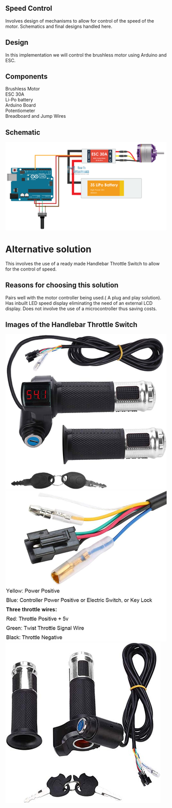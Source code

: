 ## Speed Control

Involves design of mechanisms to allow for control of the speed of the motor.
Schematics and final designs handled here.

## Design
In this implementation we will control the brushless motor using Arduino and ESC.

## Components

Brushless Motor <br>
ESC 30A <br>
Li-Po battery <br>
Arduino Board <br>
Potentiometer <br>
Breadboard and Jump Wires<br>

## Schematic
![Circuit Schematic](Arduino-BLDC-Motor-Control-Circuit-Diagram-Schematic.png)

# Alternative solution
This involves the use of a ready made Handlebar Throttle Switch to allow for the control of speed.

## Reasons for choosing this solution
Pairs well with the motor controller being used.( A plug and play solution). <br>
Has inbuilt LED speed display eliminating the need of an external LCD display.
Does not involve the use of a microcontroller thus saving costs.

## Images of the Handlebar Throttle Switch
![Throttle Image 1](image1.jpg)
![Throttle Image 2](image2.jpg)
![Throttle Image 3](image3.jpg)